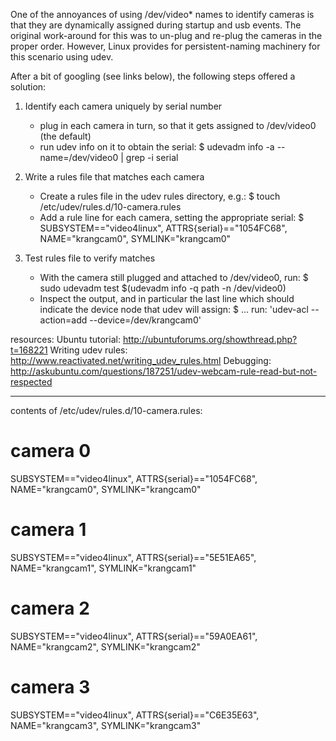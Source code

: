 One of the annoyances of using /dev/video* names to identify cameras is that they are dynamically assigned during startup and usb events.  The original work-around for this was to un-plug and re-plug the cameras in the proper order.  However, Linux provides for persistent-naming machinery for this scenario using udev.  

After a bit of googling (see links below), the following steps offered a solution:

1. Identify each camera uniquely by serial number
	* plug in each camera in turn, so that it gets assigned to /dev/video0 (the default)
	* run udev info on it to obtain the serial:
		$ udevadm info -a --name=/dev/video0 | grep -i serial

2. Write a rules file that matches each camera
	* Create a rules file in the udev rules directory, e.g.:
		$ touch /etc/udev/rules.d/10-camera.rules
	* Add a rule line for each camera, setting the appropriate serial:
		$ SUBSYSTEM=="video4linux", ATTRS{serial}=="1054FC68", NAME="krangcam0", SYMLINK="krangcam0"

3. Test rules file to verify matches
	* With the camera still plugged and attached to /dev/video0, run:
		$ sudo udevadm test $(udevadm info -q path -n /dev/video0)
	* Inspect the output, and in particular the last line which should indicate the device
	  node that udev will assign:
	  $ ...
	  run: 'udev-acl --action=add --device=/dev/krangcam0'

resources:
Ubuntu tutorial: http://ubuntuforums.org/showthread.php?t=168221
Writing udev rules: http://www.reactivated.net/writing_udev_rules.html
Debugging: http://askubuntu.com/questions/187251/udev-webcam-rule-read-but-not-respected

--------------------------------------------------------------------------
contents of /etc/udev/rules.d/10-camera.rules:

# camera 0
SUBSYSTEM=="video4linux", ATTRS{serial}=="1054FC68", NAME="krangcam0", SYMLINK="krangcam0"

# camera 1
SUBSYSTEM=="video4linux", ATTRS{serial}=="5E51EA65", NAME="krangcam1", SYMLINK="krangcam1"

# camera 2
SUBSYSTEM=="video4linux", ATTRS{serial}=="59A0EA61", NAME="krangcam2", SYMLINK="krangcam2"

# camera 3
SUBSYSTEM=="video4linux", ATTRS{serial}=="C6E35E63", NAME="krangcam3", SYMLINK="krangcam3"
